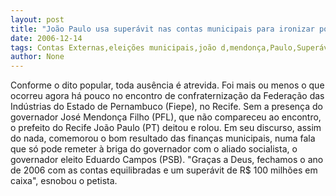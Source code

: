 ```yaml
---
layout: post
title: "João Paulo usa superávit nas contas municipais para ironizar polêmica com Mendonça"
date: 2006-12-14
tags: Contas Externas,eleições municipais,joão d,mendonça,Paulo,Superávit
author: None
---
```

Conforme o dito popular, toda ausência é atrevida. Foi mais ou menos o que ocorreu agora há pouco no encontro de confraternização da Federação das Indústrias do Estado de Pernambuco (Fiepe), no Recife.
Sem a presença do governador José Mendonça Filho (PFL), que não compareceu ao encontro, o prefeito do Recife&nbsp;João Paulo (PT) deitou e rolou.
Em seu discurso, assim do nada, comemorou o bom resultado das finanças municipais, numa fala que só pode remeter&nbsp;à briga do governador com o aliado socialista, o governador eleito Eduardo Campos (PSB).
\"Graças a Deus, fechamos o ano de 2006 com as contas equilibradas e um superávit de R$ 100 milhões em caixa\", esnobou o petista. 
